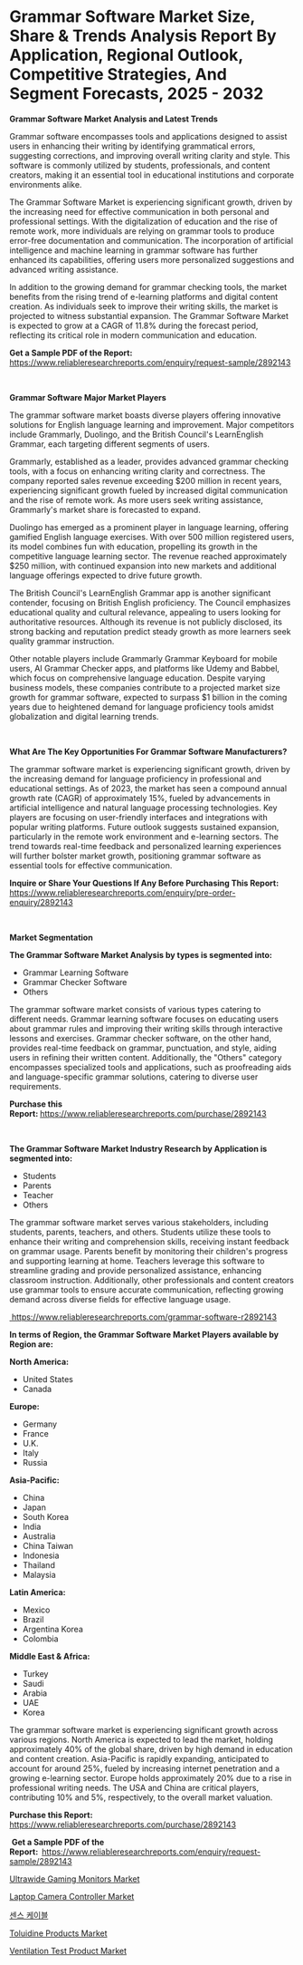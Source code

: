 <p><h1>Grammar Software Market Size, Share & Trends Analysis Report By Application, Regional Outlook, Competitive Strategies, And Segment Forecasts, 2025 - 2032</h1></p><p><strong>Grammar Software Market Analysis and Latest Trends</strong></p>
<p><p>Grammar software encompasses tools and applications designed to assist users in enhancing their writing by identifying grammatical errors, suggesting corrections, and improving overall writing clarity and style. This software is commonly utilized by students, professionals, and content creators, making it an essential tool in educational institutions and corporate environments alike.</p><p>The Grammar Software Market is experiencing significant growth, driven by the increasing need for effective communication in both personal and professional settings. With the digitalization of education and the rise of remote work, more individuals are relying on grammar tools to produce error-free documentation and communication. The incorporation of artificial intelligence and machine learning in grammar software has further enhanced its capabilities, offering users more personalized suggestions and advanced writing assistance.</p><p>In addition to the growing demand for grammar checking tools, the market benefits from the rising trend of e-learning platforms and digital content creation. As individuals seek to improve their writing skills, the market is projected to witness substantial expansion. The Grammar Software Market is expected to grow at a CAGR of 11.8% during the forecast period, reflecting its critical role in modern communication and education.</p></p>
<p><strong>Get a Sample PDF of the Report:&nbsp;</strong> <a href="https://www.reliableresearchreports.com/enquiry/request-sample/2892143?utm_campaign=40&utm_medium=2&utm_source=Github&utm_content=ia&utm_term=15032025&utm_id=grammar-software">https://www.reliableresearchreports.com/enquiry/request-sample/2892143</a></p>
<p>&nbsp;</p>
<p><strong>Grammar Software Major Market Players</strong></p>
<p><p>The grammar software market boasts diverse players offering innovative solutions for English language learning and improvement. Major competitors include Grammarly, Duolingo, and the British Council's LearnEnglish Grammar, each targeting different segments of users.</p><p>Grammarly, established as a leader, provides advanced grammar checking tools, with a focus on enhancing writing clarity and correctness. The company reported sales revenue exceeding $200 million in recent years, experiencing significant growth fueled by increased digital communication and the rise of remote work. As more users seek writing assistance, Grammarly's market share is forecasted to expand.</p><p>Duolingo has emerged as a prominent player in language learning, offering gamified English language exercises. With over 500 million registered users, its model combines fun with education, propelling its growth in the competitive language learning sector. The revenue reached approximately $250 million, with continued expansion into new markets and additional language offerings expected to drive future growth.</p><p>The British Council's LearnEnglish Grammar app is another significant contender, focusing on British English proficiency. The Council emphasizes educational quality and cultural relevance, appealing to users looking for authoritative resources. Although its revenue is not publicly disclosed, its strong backing and reputation predict steady growth as more learners seek quality grammar instruction.</p><p>Other notable players include Grammarly Grammar Keyboard for mobile users, AI Grammar Checker apps, and platforms like Udemy and Babbel, which focus on comprehensive language education. Despite varying business models, these companies contribute to a projected market size growth for grammar software, expected to surpass $1 billion in the coming years due to heightened demand for language proficiency tools amidst globalization and digital learning trends.</p></p>
<p>&nbsp;</p>
<p><strong>What Are The Key Opportunities For Grammar Software Manufacturers?</strong></p>
<p><p>The grammar software market is experiencing significant growth, driven by the increasing demand for language proficiency in professional and educational settings. As of 2023, the market has seen a compound annual growth rate (CAGR) of approximately 15%, fueled by advancements in artificial intelligence and natural language processing technologies. Key players are focusing on user-friendly interfaces and integrations with popular writing platforms. Future outlook suggests sustained expansion, particularly in the remote work environment and e-learning sectors. The trend towards real-time feedback and personalized learning experiences will further bolster market growth, positioning grammar software as essential tools for effective communication.</p></p>
<p><strong>Inquire or Share Your Questions If Any Before Purchasing This Report:</strong> <a href="https://www.reliableresearchreports.com/enquiry/pre-order-enquiry/2892143?utm_campaign=40&utm_medium=2&utm_source=Github&utm_content=ia&utm_term=15032025&utm_id=grammar-software">https://www.reliableresearchreports.com/enquiry/pre-order-enquiry/2892143</a></p>
<p>&nbsp;</p>
<p><strong>Market Segmentation</strong></p>
<p><strong>The Grammar Software Market Analysis by types is segmented into:</strong></p>
<p><ul><li>Grammar Learning Software</li><li>Grammar Checker Software</li><li>Others</li></ul></p>
<p><p>The grammar software market consists of various types catering to different needs. Grammar learning software focuses on educating users about grammar rules and improving their writing skills through interactive lessons and exercises. Grammar checker software, on the other hand, provides real-time feedback on grammar, punctuation, and style, aiding users in refining their written content. Additionally, the "Others" category encompasses specialized tools and applications, such as proofreading aids and language-specific grammar solutions, catering to diverse user requirements.</p></p>
<p><strong>Purchase this Report:&nbsp;</strong><a href="https://www.reliableresearchreports.com/purchase/2892143?utm_campaign=40&utm_medium=2&utm_source=Github&utm_content=ia&utm_term=15032025&utm_id=grammar-software">https://www.reliableresearchreports.com/purchase/2892143</a></p>
<p>&nbsp;</p>
<p><strong>The Grammar Software Market Industry Research by Application is segmented into:</strong></p>
<p><ul><li>Students</li><li>Parents</li><li>Teacher</li><li>Others</li></ul></p>
<p><p>The grammar software market serves various stakeholders, including students, parents, teachers, and others. Students utilize these tools to enhance their writing and comprehension skills, receiving instant feedback on grammar usage. Parents benefit by monitoring their children's progress and supporting learning at home. Teachers leverage this software to streamline grading and provide personalized assistance, enhancing classroom instruction. Additionally, other professionals and content creators use grammar tools to ensure accurate communication, reflecting growing demand across diverse fields for effective language usage.</p></p>
<p><a href="https://www.reliableresearchreports.com/grammar-software-r2892143?utm_campaign=40&utm_medium=2&utm_source=Github&utm_content=ia&utm_term=15032025&utm_id=grammar-software">&nbsp;https://www.reliableresearchreports.com/grammar-software-r2892143</a></p>
<p><strong>In terms of Region, the Grammar Software Market Players available by Region are:</strong></p>
<p>
    <p> <strong> North America: </strong>
        <ul>
            <li>United States</li>
            <li>Canada</li>
        </ul>
        </p> 
    <p> <strong> Europe: </strong>
        <ul>
            <li>Germany</li>
            <li>France</li>
            <li>U.K.</li>
            <li>Italy</li>
            <li>Russia</li>
        </ul>
        </p> 
    <p> <strong> Asia-Pacific: </strong>
        <ul>
            <li>China</li>
            <li>Japan</li>
            <li>South Korea</li>
            <li>India</li>
            <li>Australia</li>
            <li>China Taiwan</li>
            <li>Indonesia</li>
            <li>Thailand</li>
            <li>Malaysia</li>
        </ul>
        </p> 
    <p> <strong> Latin America: </strong>
        <ul>
            <li>Mexico</li>
            <li>Brazil</li>
            <li>Argentina Korea</li>
            <li>Colombia</li>
        </ul>
        </p> 
    <p> <strong> Middle East & Africa: </strong>
        <ul>
            <li>Turkey</li>
            <li>Saudi</li>
            <li>Arabia</li>
            <li>UAE</li>
            <li>Korea</li>
        </ul>
    </p>
    </p>
<p><p>The grammar software market is experiencing significant growth across various regions. North America is expected to lead the market, holding approximately 40% of the global share, driven by high demand in education and content creation. Asia-Pacific is rapidly expanding, anticipated to account for around 25%, fueled by increasing internet penetration and a growing e-learning sector. Europe holds approximately 20% due to a rise in professional writing needs. The USA and China are critical players, contributing 10% and 5%, respectively, to the overall market valuation.</p></p>
<p><strong>Purchase this Report: </strong><a href="https://www.reliableresearchreports.com/purchase/2892143?utm_campaign=40&utm_medium=2&utm_source=Github&utm_content=ia&utm_term=15032025&utm_id=grammar-software">https://www.reliableresearchreports.com/purchase/2892143</a></p>
<p>&nbsp;<strong>Get a Sample PDF of the Report:&nbsp;&nbsp;</strong><a href="https://www.reliableresearchreports.com/enquiry/request-sample/2892143?utm_campaign=40&utm_medium=2&utm_source=Github&utm_content=ia&utm_term=15032025&utm_id=grammar-software">https://www.reliableresearchreports.com/enquiry/request-sample/2892143</a></p>
<p><strong></strong></p>
<p><p><a href="https://github.com/minakibanov/Market-Research-Report-List-1/blob/main/ultrawide-gaming-monitors-market.md?utm_campaign=40&utm_medium=2&utm_source=Github&utm_content=ia&utm_term=15032025&utm_id=grammar-software">Ultrawide Gaming Monitors Market</a></p><p><a href="https://github.com/gripeluigstt/Market-Research-Report-List-1/blob/main/laptop-camera-controller-market.md?utm_campaign=40&utm_medium=2&utm_source=Github&utm_content=ia&utm_term=15032025&utm_id=grammar-software">Laptop Camera Controller Market</a></p><p><a href="https://github.com/sougarounis/Market-Research-Report-List-7/blob/main/927940045771.md?utm_campaign=40&utm_medium=2&utm_source=Github&utm_content=ia&utm_term=15032025&utm_id=grammar-software">센스 케이블</a></p><p><a href="https://github.com/rvadencho/Market-Research-Report-List-1/blob/main/toluidine-products-market.md?utm_campaign=40&utm_medium=2&utm_source=Github&utm_content=ia&utm_term=15032025&utm_id=grammar-software">Toluidine Products Market</a></p><p><a href="https://github.com/muoioconzej8/Market-Research-Report-List-1/blob/main/ventilation-test-product-market.md?utm_campaign=40&utm_medium=2&utm_source=Github&utm_content=ia&utm_term=15032025&utm_id=grammar-software">Ventilation Test Product Market</a></p></p>